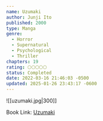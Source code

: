 ```yaml
---
name: Uzumaki
author: Junji Ito
published: 2000
type: Manga
genre:
  - Horror
  - Supernatural
  - Psychological
  - Thriller
chapters: 19
rating: 🌕🌕🌕🌕🌕
status: Completed
date: 2022-03-16 21:46:03 -0500
updated: 2025-01-26 23:43:17 -0600
---
```


![[uzumaki.jpg|300]]

Book Link: [Uzumaki](https://myanimelist.net/manga/436/Uzumaki)
